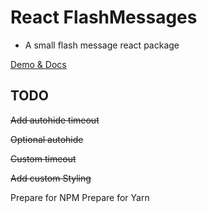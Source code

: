 # React FlashMessages

- A small flash message react package

[Demo & Docs](https://vibrant-brattain-f53f97.netlify.com/)

## TODO

~~Add autohide timeout~~

~~Optional autohide~~

~~Custom timeout~~

~~Add custom Styling~~

Prepare for NPM
Prepare for Yarn
